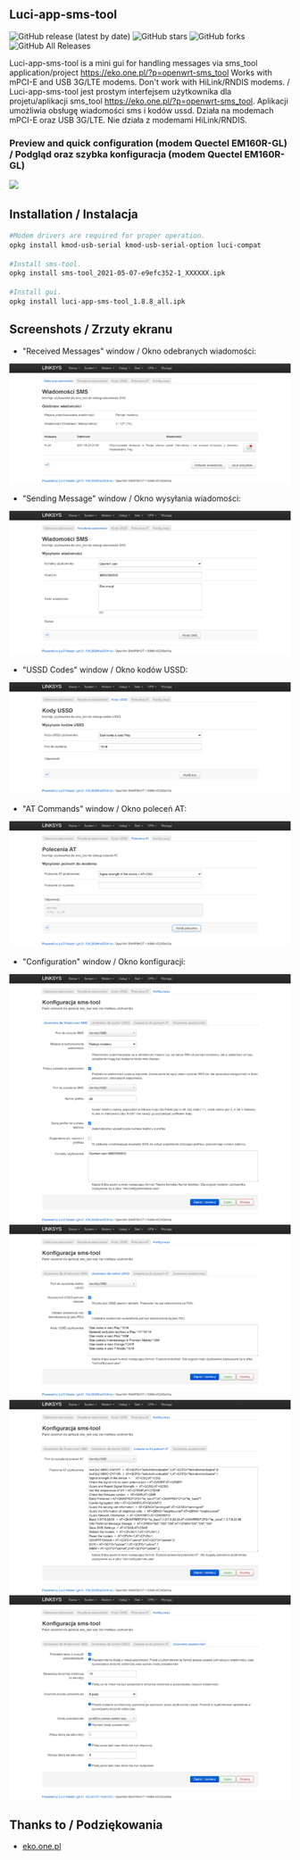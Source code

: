 ## Luci-app-sms-tool

![GitHub release (latest by date)](https://img.shields.io/github/v/release/4IceG/luci-app-sms-tool?style=flat-square)
![GitHub stars](https://img.shields.io/github/stars/4IceG/luci-app-sms-tool?style=flat-square)
![GitHub forks](https://img.shields.io/github/forks/4IceG/luci-app-sms-tool?style=flat-square)
![GitHub All Releases](https://img.shields.io/github/downloads/4IceG/luci-app-sms-tool/total)

Luci-app-sms-tool is a mini gui for handling messages via sms_tool application/project https://eko.one.pl/?p=openwrt-sms_tool
Works with mPCI-E and USB 3G/LTE modems. Don't work with HiLink/RNDIS modems.
/
Luci-app-sms-tool jest prostym interfejsem użytkownika dla projetu/aplikacji sms_tool https://eko.one.pl/?p=openwrt-sms_tool. Aplikacji umożliwia obsługę wiadomości sms i kodów ussd. Działa na modemach mPCI-E oraz USB 3G/LTE. Nie działa z modemami HiLink/RNDIS.

### Preview and quick configuration (modem Quectel EM160R-GL) / Podgląd oraz szybka konfiguracja (modem Quectel EM160R-GL)

![](https://raw.githubusercontent.com/4IceG/Personal_data/master/zrzuty/1.8.8F/1.8.8F.gif)

## Installation / Instalacja
``` bash
#Modem drivers are required for proper operation.
opkg install kmod-usb-serial kmod-usb-serial-option luci-compat

#Install sms-tool.
opkg install sms-tool_2021-05-07-e9efc352-1_XXXXXX.ipk

#Install gui.
opkg install luci-app-sms-tool_1.8.8_all.ipk
```

## Screenshots / Zrzuty ekranu

- "Received Messages" window / Okno odebranych wiadomości:

![](https://raw.githubusercontent.com/4IceG/Personal_data/master/zrzuty/1.8.8F/1.8.8FPLreadsms.png)

- "Sending Message" window / Okno wysyłania wiadomości:

![](https://raw.githubusercontent.com/4IceG/Personal_data/master/zrzuty/1.8.8F/1.8.8FPLsendsms.png)

- "USSD Codes" window / Okno kodów USSD:

![](https://raw.githubusercontent.com/4IceG/Personal_data/master/zrzuty/1.8.8F/1.8.8FPLussd.png)

- "AT Commands" window / Okno poleceń AT:

![](https://raw.githubusercontent.com/4IceG/Personal_data/master/zrzuty/1.8.8F/1.8.8FPLatcommandz.png)

- "Configuration" window / Okno konfiguracji:

![](https://raw.githubusercontent.com/4IceG/Personal_data/master/zrzuty/1.8.8F/1.8.8FPLsmsconfig.png)
![](https://raw.githubusercontent.com/4IceG/Personal_data/master/zrzuty/1.8.8F/1.8.8FPLsmsconfig%20(1).png)
![](https://raw.githubusercontent.com/4IceG/Personal_data/master/zrzuty/1.8.8F/1.8.8FPLsmsconfig%20(2).png)
![](https://raw.githubusercontent.com/4IceG/Personal_data/master/zrzuty/1.8.8F/1.8.9FPLsmsconfig%20(3).png)

## Thanks to / Podziękowania
- [eko.one.pl](https://eko.one.pl/forum/viewtopic.php?id=20096)

